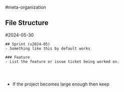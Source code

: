 #meta-organization 

## File Structure

#2024-05-30

```
## Sprint (v2024-05)
- Something like this by default works

### Feature
- List the feature or issue ticket being worked on.




```


- If the project becomes large enough then keep 
